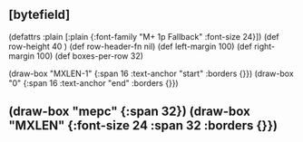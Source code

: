 ## [bytefield]

(defattrs :plain [:plain {:font-family "M+ 1p Fallback" :font-size 24}])
(def row-height 40 )
(def row-header-fn nil)
(def left-margin 100)
(def right-margin 100)
(def boxes-per-row 32)

(draw-box "MXLEN-1" {:span 16 :text-anchor "start" :borders {}})
(draw-box "0" {:span 16 :text-anchor "end" :borders {}})

(draw-box "mepc" {:span 32})
(draw-box "MXLEN" {:font-size 24 :span 32 :borders {}})
--------------------------------------------------------------------------------------------------------------------------
